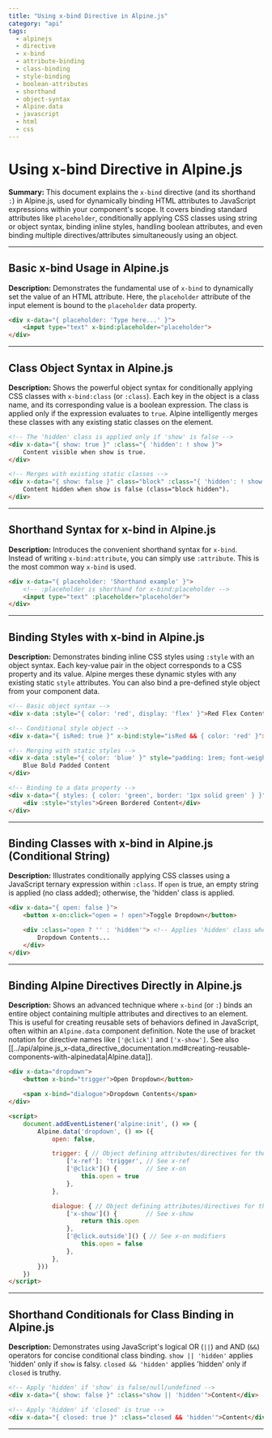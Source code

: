 ```yaml
---
title: "Using x-bind Directive in Alpine.js"
category: "api"
tags:
  - alpinejs
  - directive
  - x-bind
  - attribute-binding
  - class-binding
  - style-binding
  - boolean-attributes
  - shorthand
  - object-syntax
  - Alpine.data
  - javascript
  - html
  - css
---
```


# Using x-bind Directive in Alpine.js

**Summary:** This document explains the `x-bind` directive (and its shorthand `:`) in Alpine.js, used for dynamically binding HTML attributes to JavaScript expressions within your component's scope. It covers binding standard attributes like `placeholder`, conditionally applying CSS classes using string or object syntax, binding inline styles, handling boolean attributes, and even binding multiple directives/attributes simultaneously using an object.

---

## Basic x-bind Usage in Alpine.js

**Description:** Demonstrates the fundamental use of `x-bind` to dynamically set the value of an HTML attribute. Here, the `placeholder` attribute of the input element is bound to the `placeholder` data property.

```html
<div x-data="{ placeholder: 'Type here...' }">
    <input type="text" x-bind:placeholder="placeholder">
</div>
```

---

## Class Object Syntax in Alpine.js

**Description:** Shows the powerful object syntax for conditionally applying CSS classes with `x-bind:class` (or `:class`). Each key in the object is a class name, and its corresponding value is a boolean expression. The class is applied only if the expression evaluates to `true`. Alpine intelligently merges these classes with any existing static classes on the element.

```html
<!-- The 'hidden' class is applied only if 'show' is false -->
<div x-data="{ show: true }" :class="{ 'hidden': ! show }">
    Content visible when show is true.
</div>

<!-- Merges with existing static classes -->
<div x-data="{ show: false }" class="block" :class="{ 'hidden': ! show }">
    Content hidden when show is false (class="block hidden").
</div>
```

---

## Shorthand Syntax for x-bind in Alpine.js

**Description:** Introduces the convenient shorthand syntax for `x-bind`. Instead of writing `x-bind:attribute`, you can simply use `:attribute`. This is the most common way `x-bind` is used.

```html
<div x-data="{ placeholder: 'Shorthand example' }">
    <!-- :placeholder is shorthand for x-bind:placeholder -->
    <input type="text" :placeholder="placeholder">
</div>
```

---

## Binding Styles with x-bind in Alpine.js

**Description:** Demonstrates binding inline CSS styles using `:style` with an object syntax. Each key-value pair in the object corresponds to a CSS property and its value. Alpine merges these dynamic styles with any existing static `style` attributes. You can also bind a pre-defined style object from your component data.

```html
<!-- Basic object syntax -->
<div x-data :style="{ color: 'red', display: 'flex' }">Red Flex Content</div>

<!-- Conditional style object -->
<div x-data="{ isRed: true }" x-bind:style="isRed && { color: 'red' }">Conditionally Red</div>

<!-- Merging with static styles -->
<div x-data :style="{ color: 'blue' }" style="padding: 1rem; font-weight: bold;">
    Blue Bold Padded Content
</div>

<!-- Binding to a data property -->
<div x-data="{ styles: { color: 'green', border: '1px solid green' } }">
    <div :style="styles">Green Bordered Content</div>
</div>
```

---

## Binding Classes with x-bind in Alpine.js (Conditional String)

**Description:** Illustrates conditionally applying CSS classes using a JavaScript ternary expression within `:class`. If `open` is true, an empty string is applied (no class added); otherwise, the 'hidden' class is applied.

```html
<div x-data="{ open: false }">
    <button x-on:click="open = ! open">Toggle Dropdown</button>

    <div :class="open ? '' : 'hidden'"> <!-- Applies 'hidden' class when open is false -->
        Dropdown Contents...
    </div>
</div>
```

---

## Binding Alpine Directives Directly in Alpine.js

**Description:** Shows an advanced technique where `x-bind` (or `:`) binds an entire object containing multiple attributes and directives to an element. This is useful for creating reusable sets of behaviors defined in JavaScript, often within an `Alpine.data` component definition. Note the use of bracket notation for directive names like `['@click']` and `['x-show']`. See also [[../api/alpine.js_x-data_directive_documentation.md#creating-reusable-components-with-alpinedata|Alpine.data]].

```html
<div x-data="dropdown">
    <button x-bind="trigger">Open Dropdown</button>

    <span x-bind="dialogue">Dropdown Contents</span>
</div>

<script>
    document.addEventListener('alpine:init', () => {
        Alpine.data('dropdown', () => ({
            open: false,

            trigger: { // Object defining attributes/directives for the button
                ['x-ref']: 'trigger', // See x-ref
                ['@click']() {        // See x-on
                    this.open = true
                },
            },

            dialogue: { // Object defining attributes/directives for the dropdown content
                ['x-show']() {        // See x-show
                    return this.open
                },
                ['@click.outside']() { // See x-on modifiers
                    this.open = false
                },
            },
        }))
    })
</script>
```

---

## Shorthand Conditionals for Class Binding in Alpine.js

**Description:** Demonstrates using JavaScript's logical OR (`||`) and AND (`&&`) operators for concise conditional class binding. `show || 'hidden'` applies 'hidden' only if `show` is falsy. `closed && 'hidden'` applies 'hidden' only if `closed` is truthy.

```html
<!-- Apply 'hidden' if 'show' is false/null/undefined -->
<div x-data="{ show: false }" :class="show || 'hidden'">Content</div>

<!-- Apply 'hidden' if 'closed' is true -->
<div x-data="{ closed: true }" :class="closed && 'hidden'">Content</div>
```

---